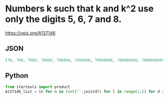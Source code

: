 # Numbers k such that k and k^2 use only the digits 5, 6, 7 and 8\.
https://oeis.org/A137146
## JSON
```JSON
[76, 766, 7666, 76666, 766666, 7666666, 76666666, 766666666, 7666666666, 76666666666, 766666666666, 7666666666666, 76666666666666, 766666666666666, 7666666666666666, 76666666666666666, 766666666666666666, 7666666666666666666, 76666666666666666666, 766666666666666666666]
```
## Python
```Python
from itertools import product
A137146_list = [n for n in (int(''.join(d)) for l in range(1,6) for d in product('5678',repeat=l)) if set(str(n**2)) <= set('5678')] # _Chai Wah Wu_, May 25 2021
```
